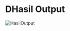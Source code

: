 # DHasil Output

![HasilOutput](https://user-images.githubusercontent.com/70506138/96417113-2048f000-121b-11eb-8732-18ae0dfd0394.PNG)

